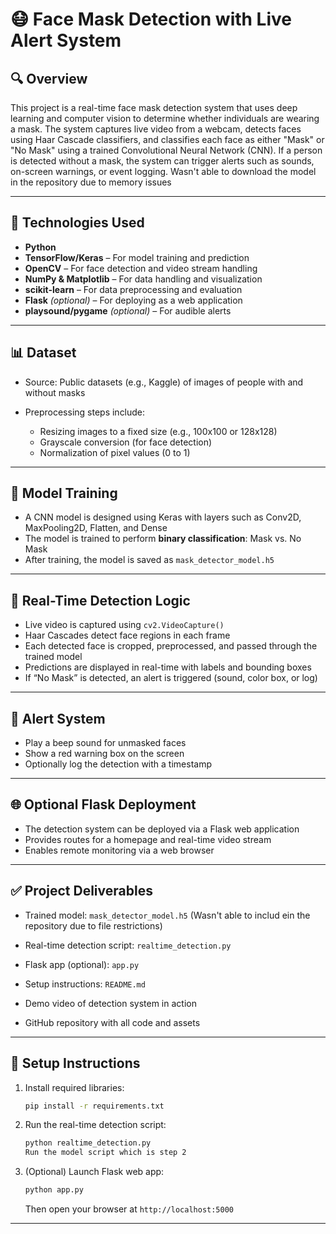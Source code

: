 

# 😷 Face Mask Detection with Live Alert System

## 🔍 Overview

This project is a real-time face mask detection system that uses deep learning and computer vision to determine whether individuals are wearing a mask. The system captures live video from a webcam, detects faces using Haar Cascade classifiers, and classifies each face as either "Mask" or "No Mask" using a trained Convolutional Neural Network (CNN). If a person is detected without a mask, the system can trigger alerts such as sounds, on-screen warnings, or event logging. Wasn't able to download the model in the repository due to memory issues

---

## 🧰 Technologies Used

* **Python**
* **TensorFlow/Keras** – For model training and prediction
* **OpenCV** – For face detection and video stream handling
* **NumPy & Matplotlib** – For data handling and visualization
* **scikit-learn** – For data preprocessing and evaluation
* **Flask** *(optional)* – For deploying as a web application
* **playsound/pygame** *(optional)* – For audible alerts

---

## 📊 Dataset

* Source: Public datasets (e.g., Kaggle) of images of people with and without masks
* Preprocessing steps include:

  * Resizing images to a fixed size (e.g., 100x100 or 128x128)
  * Grayscale conversion (for face detection)
  * Normalization of pixel values (0 to 1)

---

## 🧠 Model Training

* A CNN model is designed using Keras with layers such as Conv2D, MaxPooling2D, Flatten, and Dense
* The model is trained to perform **binary classification**: Mask vs. No Mask
* After training, the model is saved as `mask_detector_model.h5`

---

## 📸 Real-Time Detection Logic

* Live video is captured using `cv2.VideoCapture()`
* Haar Cascades detect face regions in each frame
* Each detected face is cropped, preprocessed, and passed through the trained model
* Predictions are displayed in real-time with labels and bounding boxes
* If “No Mask” is detected, an alert is triggered (sound, color box, or log)

---

## 🔔 Alert System

* Play a beep sound for unmasked faces
* Show a red warning box on the screen
* Optionally log the detection with a timestamp

---

## 🌐 Optional Flask Deployment

* The detection system can be deployed via a Flask web application
* Provides routes for a homepage and real-time video stream
* Enables remote monitoring via a web browser

---

## ✅ Project Deliverables

* Trained model: `mask_detector_model.h5` (Wasn't able to includ ein the repository due to file restrictions)
 
* Real-time detection script: `realtime_detection.py`
* Flask app (optional): `app.py`
* Setup instructions: `README.md`
* Demo video of detection system in action
* GitHub repository with all code and assets

---

## 📌 Setup Instructions

1. Install required libraries:

   ```bash
   pip install -r requirements.txt
   ```
2. Run the real-time detection script:

   ```bash
   python realtime_detection.py
   Run the model script which is step 2

   ```
3. (Optional) Launch Flask web app:

   ```bash
   python app.py
   ```

   Then open your browser at `http://localhost:5000`

---

